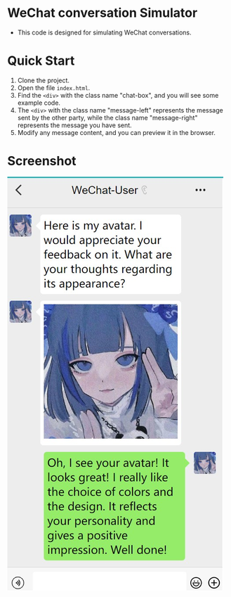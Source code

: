 # WeChat conversation Simulator
- This code is designed for simulating WeChat conversations.

# Quick Start

1. Clone the project.
2. Open the file `index.html`.
3. Find the `<div>` with the class name "chat-box", and you will see some example code.
4. The `<div>` with the class name "message-left" represents the message sent by the other party, while the class name "message-right" represents the message you have sent.
5. Modify any message content, and you can preview it in the browser.

# Screenshot
![Screenshot](./screenshot/screenshot.jpg)